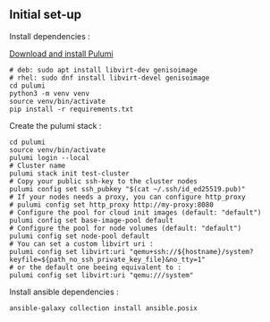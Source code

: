 Initial set-up
-------------------------

Install dependencies :

[Download and install Pulumi](https://www.pulumi.com/docs/iac/download-install/)

```shell
# deb: sudo apt install libvirt-dev genisoimage
# rhel: sudo dnf install libvirt-devel genisoimage
cd pulumi
python3 -m venv venv
source venv/bin/activate
pip install -r requirements.txt
```

Create the pulumi stack :

```shell
cd pulumi
source venv/bin/activate
pulumi login --local
# Cluster name
pulumi stack init test-cluster
# Copy your public ssh-key to the cluster nodes
pulumi config set ssh_pubkey "$(cat ~/.ssh/id_ed25519.pub)"
# If your nodes needs a proxy, you can configure http_proxy
# pulumi config set http_proxy http://my-proxy:8080
# Configure the pool for cloud init images (default: "default")
pulumi config set base-image-pool default
# Configure the pool for node volumes (default: "default")
pulumi config set node-pool default
# You can set a custom libvirt uri :
pulumi config set libvirt:uri "qemu+ssh://${hostname}/system?keyfile=${path_no_ssh_private_key_file}&no_tty=1"
# or the default one beeing equivalent to :
pulumi config set libvirt:uri "qemu:///system"
```

Install ansible dependencies :

```shell
ansible-galaxy collection install ansible.posix
```
